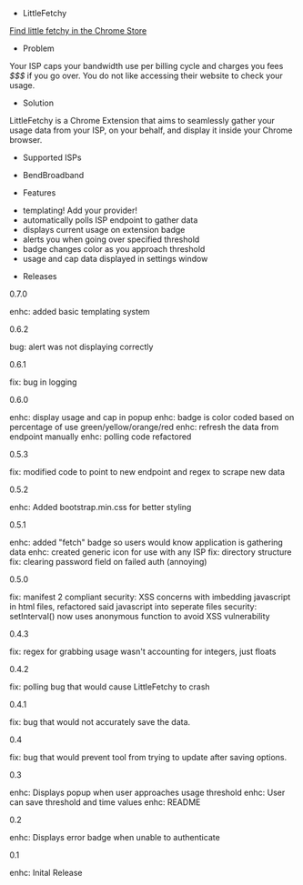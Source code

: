 * LittleFetchy

[Find little fetchy in the Chrome Store](https://chrome.google.com/webstore/detail/littlefetchy/mkcnngfjjfelfmjloligbgdhndlbilmj)

* Problem

Your ISP caps your bandwidth use per billing cycle and charges you fees *$$$* if you go over. You do not like accessing their website to check your usage.

* Solution

LittleFetchy is a Chrome Extension that aims to seamlessly gather your usage data from your ISP, on your behalf, and display it inside your Chrome browser.

* Supported ISPs

 - BendBroadband

* Features

 - templating! Add your provider!
 - automatically polls ISP endpoint to gather data
 - displays current usage on extension badge
 - alerts you when going over specified threshold
 - badge changes color as you approach threshold
 - usage and cap data displayed in settings window

* Releases

0.7.0

enhc: added basic templating system

0.6.2

bug: alert was not displaying correctly

0.6.1

fix: bug in logging

0.6.0

enhc: display usage and cap in popup
enhc: badge is color coded based on percentage of use green/yellow/orange/red
enhc: refresh the data from endpoint manually 
enhc: polling code refactored 

0.5.3

fix: modified code to point to new endpoint and regex to scrape new data

0.5.2

enhc: Added bootstrap.min.css for better styling

0.5.1

enhc: added "fetch" badge so users would know application is gathering data
enhc: created generic icon for use with any ISP
fix: directory structure
fix: clearing password field on failed auth (annoying)

0.5.0

fix: manifest 2 compliant
security: XSS concerns with imbedding javascript in html files, refactored said javascript into seperate files
security: setInterval() now uses anonymous function to avoid XSS vulnerability

0.4.3

fix: regex for grabbing usage wasn't accounting for integers, just floats

0.4.2

fix: polling bug that would cause LittleFetchy to crash

0.4.1

fix: bug that would not accurately save the data.

0.4

fix: bug that would prevent tool from trying to update after saving options.

0.3

enhc: Displays popup when user approaches usage threshold
enhc: User can save threshold and time values
enhc: README

0.2

enhc: Displays error badge when unable to authenticate

0.1

enhc: Inital Release
